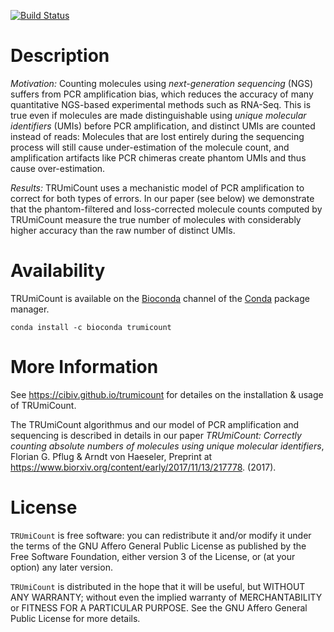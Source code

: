 [![Build Status](https://travis-ci.org/Cibiv/trumicount.svg?branch=master)](https://travis-ci.org/Cibiv/trumicount)

# Description

*Motivation:*
Counting molecules using <i>next-generation sequencing</i> (NGS) suffers from
PCR amplification bias, which reduces the accuracy of many quantitative
NGS-based experimental methods such as RNA-Seq. This is true even if molecules
are made distinguishable using <i>unique molecular identifiers</i> (UMIs) before
PCR amplification, and distinct UMIs are counted instead of reads: Molecules
that are lost entirely during the sequencing process will still cause
under-estimation of the molecule count, and amplification artifacts like PCR
chimeras create phantom UMIs and thus cause over-estimation.<br>

*Results:* TRUmiCount uses a mechanistic model of PCR amplification to correct
for both types of errors. In our paper (see below) we demonstrate that the
phantom-filtered and loss-corrected molecule counts computed by TRUmiCount
measure the true number of molecules with considerably higher accuracy than the
raw number of distinct UMIs.<br>

# Availability

TRUmiCount is available on the [Bioconda](https://bioconda.github.io)
channel of the [Conda](https://conda.io) package manager.

```
conda install -c bioconda trumicount
```

# More Information

See https://cibiv.github.io/trumicount for detailes on the installation &
usage of TRUmiCount.

The TRUmiCount algorithmus and our model of PCR amplification and sequencing
is described in details in our paper *TRUmiCount: Correctly counting absolute
numbers of molecules using unique molecular identifiers*, Florian G. Pflug &
Arndt von Haeseler, Preprint at https://www.biorxiv.org/content/early/2017/11/13/217778.
(2017).

# License

`TRUmiCount` is free software: you can redistribute it and/or modify it under
the terms of the GNU Affero General Public License as published by the Free
Software Foundation, either version 3 of the License, or (at your option) any
later version.

`TRUmiCount` is distributed in the hope that it will be useful, but WITHOUT ANY
WARRANTY; without even the implied warranty of MERCHANTABILITY or FITNESS FOR
A PARTICULAR PURPOSE.  See the GNU Affero General Public License for more
details.
